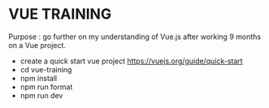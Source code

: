 # VUE TRAINING

Purpose : go further on my understanding of Vue.js after working 9 months on a Vue project.

- create a quick start vue project https://vuejs.org/guide/quick-start
- cd vue-training
- npm install
- npm run format
- npm run dev